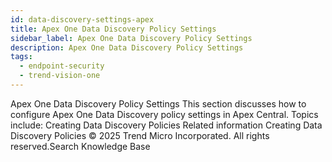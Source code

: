 ```yaml
---
id: data-discovery-settings-apex
title: Apex One Data Discovery Policy Settings
sidebar_label: Apex One Data Discovery Policy Settings
description: Apex One Data Discovery Policy Settings
tags:
  - endpoint-security
  - trend-vision-one
---
```


 Apex One Data Discovery Policy Settings This section discusses how to configure Apex One Data Discovery policy settings in Apex Central. Topics include: Creating Data Discovery Policies Related information Creating Data Discovery Policies © 2025 Trend Micro Incorporated. All rights reserved.Search Knowledge Base